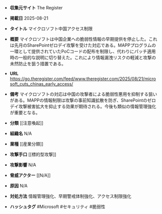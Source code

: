 - **収集元サイト**
The Register

- **掲載日**
2025-08-21

- **タイトル**
マイクロソフト中国アクセス制限

- **概要**
マイクロソフトは中国企業への脆弱性情報の早期提供を停止した。これは先月のSharePointゼロデイ攻撃を受けた対応である。MAPPプログラムの一環として提供されていたPoCコードの配布を制限し、代わりにパッチ適用時の一般的な説明に切り替えた。これにより情報漏洩リスクの軽減と攻撃の未然防止を狙う措置である。

- **URL**
https://go.theregister.com/feed/www.theregister.com/2025/08/21/microsoft_cuts_chinas_early_access/

- **備考**
マイクロソフトの対応は中国の攻撃者による脆弱性悪用を抑制する狙いがある。MAPPの情報制限は攻撃の事前知識拡散を防ぎ、SharePointのゼロデイ攻撃被害拡大を抑止する効果が期待される。今後も類似の情報管理強化が重要となる。

- **分類**
[[注意喚起]]

- **組織名**
N/A

- **業種**
[[産業分類]]

- **攻撃手口**
[[標的型攻撃]]

- **攻撃影響**
N/A

- **脅威アクター**
[[N/A]]

- **原因**
N/A

- **対処方法**
情報管理強化、早期警戒体制強化、アクセス制限強化

- **ハッシュタグ**
#Microsoft #セキュリティ #脆弱性
